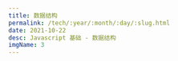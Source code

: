 ```yaml
---
title: 数据结构
permalink: /tech/:year/:month/:day/:slug.html
date: 2021-10-22
desc: Javascript 基础 - 数据结构
imgName: 3
---
```


<Title />

### 目前的七种基本的数据类型
Null / undefind / Number / Boolean / String / Symbol / BigInt

### 一种复杂的引用类型
Object[function / Array / Date]

### 存储区别
基本数据类型存在 `栈空间` 中，是静态的存储。

引用类型存在 `堆空间` 中，是动态的存储，用指针指向一块内存空间地址。

### [es6 Symbol](https://www.runoob.com/w3cnote/es6-symbol.html)
表示`独一无二`的值，怎么判断它是一个独一无二的值呢？
```js
const a = Symbol('test');
const b = Symbol('test');
console.log(a === b); // 录入相同的字符串，但对比结果是 false
```
使用场景：由于每个 Symbol 的值都是不相等的，所以作为对象的属性名，可以保证属性不重名【使用场景非常少】。  

需要特别注意：值作为属性名时，该属性是公有属性不是私有属性，可以在类的外部访问。但是不会出现在 for...in 、 for...of 的循环中，也不会被 Object.keys() 、 Object.getOwnPropertyNames() 返回。如果要读取到一个对象的 Symbol 属性，可以通过 Object.getOwnPropertySymbols() 和 Reflect.ownKeys() 取到。

### [BigInt](https://developer.mozilla.org/zh-CN/docs/Web/JavaScript/Reference/Global_Objects/BigInt)
提供了一种方法来表示大于[2^53 - 1](../../2021/10/Javascript%20中的安全整数.md)的整数

如何定义？
```js
const bigInt = 9007199254740991n; // 可以用整数后加 n 的方式来定义一个 BigInt
const bigInt2 = BigInt(9007199254740991) // 也可以使用内置的函数来定义
```

有什么特性？

类似于 `Number` 类型。Except: 不能用于 `Math` 对象中的方法；不能和任何 `Number` 实例混合运算；由 `BigInt` 转换为 `Number` 可能会丢失精度。
```js
0n === 0 // false
0n == 0 // true
```

